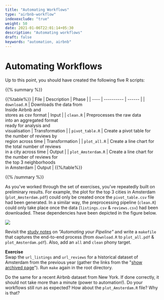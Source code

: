 ```yaml
---
title: "Automating Workflows"
type: "airbnb-workflow"
indexexclude: "true"
weight: 50
date: 2021-01-06T22:01:14+05:30
description: "Automating workflows"
draft: false
keywords: "automation, airbnb"
---
```


# Automating Workflows

Up to this point, you should have created the following five R scripts:

{{% summary %}}  

{{%table%}}
| File | Description | Phase |
| ---- | ---------- | ------ |
| `download.R` | Downloads the data from <br> Inside Airbnb and <br> stores as csv format | Input |
| `clean.R` | Preprocesses the raw data <br> into an aggregated format <br> ready for analysis and <br> visualisation  | Transformation |
| `pivot_table.R` | Create a pivot table for <br> the number of reviews by <br> region across time | Transformation |
| `plot_all.R` | Create a line chart for <br>  the total number of reviews <br> in a city across time | Output |
| `plot_Amsterdam.R` | Create a line chart for <br> the number of reviews for <br> the top 3 neighborhoods <br> in Amsterdam | Output |
{{%/table%}}

{{% /summary %}}

As you've worked through the set of exercises, you've repeatedly built on preliminary results. For example, the plot for the top 3 cities in Amsterdam (`plot_Amsterdam.pdf`) could only be created once the `pivot_table.csv` file had been generated. In a similar way, the preprocessing pipeline (`clean.R`) could only take place once the data (`listings.csv` & `reviews.csv`) had been downloaded. These dependencies have been depicted in the figure below.

![](../images/dependencies.png)

Revisit the [study notes](/automate/project-setup) on *"Automating your Pipeline"* and write a `makefile` that captures the end-to-end process (from `download.R` to `plot_all.pdf` & `plot_Amsterdam.pdf`). Also, add an `all` and `clean` phony target.

**Exercise**     
Swap the `url_listings` and `url_reviews` for a historical dataset of Amsterdam from the previous year (gather the links from the "[show archived page](http://insideairbnb.com/get-the-data.html)"). Run `make` again in the root directory.


Do the same for a recent Airbnb dataset from New York.  If done correctly, it should not take more than a minute (power to automation!). Do your workflows still run as expected? How about the `plot_Amsterdam.R` file? Why is that?